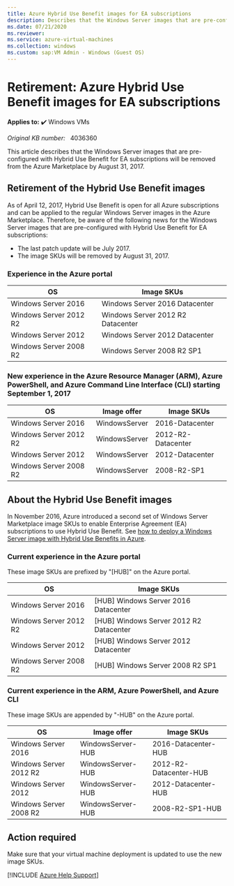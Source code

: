 ```yaml
---
title: Azure Hybrid Use Benefit images for EA subscriptions
description: Describes that the Windows Server images that are pre-configured with Hybrid Use Benefit for EA subscriptions will be removed from the Azure Marketplace by August 31, 2017.
ms.date: 07/21/2020
ms.reviewer: 
ms.service: azure-virtual-machines
ms.collection: windows
ms.custom: sap:VM Admin - Windows (Guest OS)
---
```

# Retirement: Azure Hybrid Use Benefit images for EA subscriptions

**Applies to:** :heavy_check_mark: Windows VMs

_Original KB number:_ &nbsp; 4036360

This article describes that the Windows Server images that are pre-configured with Hybrid Use Benefit for EA subscriptions will be removed from the Azure Marketplace by August 31, 2017.

## Retirement of the Hybrid Use Benefit images

As of April 12, 2017, Hybrid Use Benefit is open for all Azure subscriptions and can be applied to the regular Windows Server images in the Azure Marketplace. Therefore, be aware of the following news for the Windows Server images that are pre-configured with Hybrid Use Benefit for EA subscriptions:

- The last patch update will be July 2017.
- The image SKUs will be removed by August 31, 2017.

### Experience in the Azure portal

| **OS**| **Image SKUs** |
|---|---|
|Windows Server 2016|Windows Server 2016 Datacenter|
|Windows Server 2012 R2|Windows Server 2012 R2 Datacenter|
|Windows Server 2012|Windows Server 2012 Datacenter|
|Windows Server 2008 R2|Windows Server 2008 R2 SP1|
  
### New experience in the Azure Resource Manager (ARM), Azure PowerShell, and Azure Command Line Interface (CLI) starting September 1, 2017

| **OS**| **Image offer**| **Image SKUs** |
|---|---|---|
|Windows Server 2016|WindowsServer|2016-Datacenter|
|Windows Server 2012 R2|WindowsServer|2012-R2-Datacenter|
|Windows Server 2012|WindowsServer|2012-Datacenter|
|Windows Server 2008 R2|WindowsServer|2008-R2-SP1|
  
## About the Hybrid Use Benefit images

In November 2016, Azure introduced a second set of Windows Server Marketplace image SKUs to enable Enterprise Agreement (EA) subscriptions to use Hybrid Use Benefit. See [how to deploy a Windows Server image with Hybrid Use Benefits in Azure](/azure/virtual-machines/windows/hybrid-use-benefit-licensing).

### Current experience in the Azure portal

These image SKUs are prefixed by "[HUB]" on the Azure portal.

| **OS**| **Image SKUs** |
|---|---|
|Windows Server 2016|[HUB] Windows Server 2016 Datacenter|
|Windows Server 2012 R2|[HUB] Windows Server 2012 R2 Datacenter|
|Windows Server 2012|[HUB] Windows Server 2012 Datacenter|
|Windows Server 2008 R2|[HUB] Windows Server 2008 R2 SP1|
  
### Current experience in the ARM, Azure PowerShell, and Azure CLI

These image SKUs are appended by "-HUB" on the Azure portal.

| **OS**| **Image offer**| **Image SKUs** |
|---|---|---|
|Windows Server 2016|WindowsServer-HUB|2016-Datacenter-HUB|
|Windows Server 2012 R2|WindowsServer-HUB|2012-R2-Datacenter-HUB|
|Windows Server 2012|WindowsServer-HUB|2012-Datacenter-HUB|
|Windows Server 2008 R2|WindowsServer-HUB|2008-R2-SP1-HUB|
  
## Action required

Make sure that your virtual machine deployment is updated to use the new image SKUs.

[!INCLUDE [Azure Help Support](../../../includes/azure-help-support.md)]
